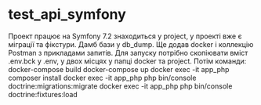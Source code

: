 # test_api_symfony
Проект працює на Symfony 7.2 знаходиться у project, у проекті вже є міграції та фікстури.
Дамб бази у db_dump.
Ще додав docker і коллекцію Postman з прикладами запитів. 
Для запуску потрібно скопіювати вміст .env.bck у .env, у двох місцях у папці docker та project.
Потім команди:
docker-compose build
docker-compose up
docker exec -it app_php composer install
docker exec -it app_php php bin/console doctrine:migrations:migrate
docker exec -it app_php php bin/console doctrine:fixtures:load

